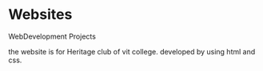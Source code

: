 # Websites
WebDevelopment Projects

the website  is for Heritage club of vit college.
developed by using html and css.
